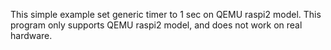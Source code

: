 
This simple example set generic timer to 1 sec on QEMU raspi2 model. 
This program only supports QEMU raspi2 model, and does not work on real hardware.

